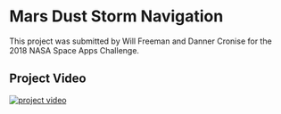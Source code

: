 # Mars Dust Storm Navigation

This project was submitted by Will Freeman and Danner Cronise for the 2018 NASA Space Apps Challenge.

## Project Video
[![project video](http://img.youtube.com/vi/5WfsGBTcOk8/0.jpg)](http://www.youtube.com/watch?v=5WfsGBTcOk8)
